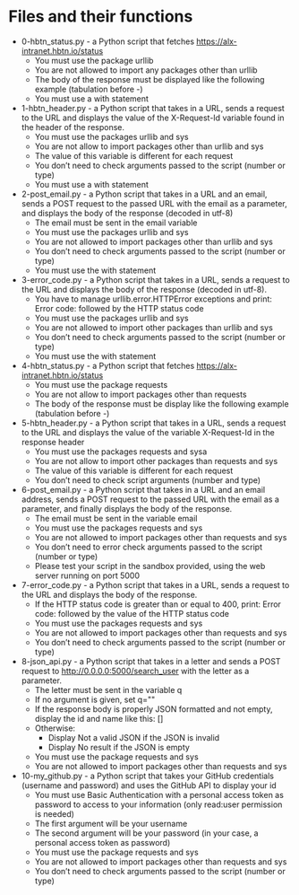 # Files and their functions
- 0-hbtn_status.py -  a Python script that fetches https://alx-intranet.hbtn.io/status
  - You must use the package urllib
  - You are not allowed to import any packages other than urllib
  - The body of the response must be displayed like the following example (tabulation before -)
  - You must use a with statement
- 1-hbtn_header.py - a Python script that takes in a URL, sends a request to the URL and displays the value of the X-Request-Id variable found in the header of the response.
  - You must use the packages urllib and sys
  - You are not allow to import packages other than urllib and sys
  - The value of this variable is different for each request
  - You don’t need to check arguments passed to the script (number or type)
  - You must use a with statement
- 2-post_email.py - a Python script that takes in a URL and an email, sends a POST request to the passed URL with the email as a parameter, and displays the body of the response (decoded in utf-8)
  - The email must be sent in the email variable
  - You must use the packages urllib and sys
  - You are not allowed to import packages other than urllib and sys
  - You don’t need to check arguments passed to the script (number or type)
  - You must use the with statement
- 3-error_code.py - a Python script that takes in a URL, sends a request to the URL and displays the body of the response (decoded in utf-8).
  - You have to manage urllib.error.HTTPError exceptions and print: Error code: followed by the HTTP status code
  - You must use the packages urllib and sys
  - You are not allowed to import other packages than urllib and sys
  - You don’t need to check arguments passed to the script (number or type)
  - You must use the with statement
- 4-hbtn_status.py - a Python script that fetches https://alx-intranet.hbtn.io/status
  - You must use the package requests
  - You are not allow to import packages other than requests
  - The body of the response must be display like the following example (tabulation before -)
- 5-hbtn_header.py - a Python script that takes in a URL, sends a request to the URL and displays the value of the variable X-Request-Id in the response header
  - You must use the packages requests and sysa
  - You are not allow to import other packages than requests and sys
  - The value of this variable is different for each request
  - You don’t need to check script arguments (number and type)
- 6-post_email.py - a Python script that takes in a URL and an email address, sends a POST request to the passed URL with the email as a parameter, and finally displays the body of the response.
  - The email must be sent in the variable email
  - You must use the packages requests and sys
  - You are not allowed to import packages other than requests and sys
  - You don’t need to error check arguments passed to the script (number or type)
  - Please test your script in the sandbox provided, using the web server running on port 5000
- 7-error_code.py - a Python script that takes in a URL, sends a request to the URL and displays the body of the response.
  - If the HTTP status code is greater than or equal to 400, print: Error code: followed by the value of the HTTP status code
  - You must use the packages requests and sys
  - You are not allowed to import packages other than requests and sys
  - You don’t need to check arguments passed to the script (number or type)
- 8-json_api.py - a Python script that takes in a letter and sends a POST request to http://0.0.0.0:5000/search_user with the letter as a parameter.
  - The letter must be sent in the variable q
  - If no argument is given, set q=""
  - If the response body is properly JSON formatted and not empty, display the id and name like this: [<id>] <name>
  - Otherwise:
    - Display Not a valid JSON if the JSON is invalid
    - Display No result if the JSON is empty
  - You must use the package requests and sys
  - You are not allowed to import packages other than requests and sys
- 10-my_github.py - a Python script that takes your GitHub credentials (username and password) and uses the GitHub API to display your id
  - You must use Basic Authentication with a personal access token as password to access to your information (only read:user permission is needed)
  - The first argument will be your username
  - The second argument will be your password (in your case, a personal access token as password)
  - You must use the package requests and sys
  - You are not allowed to import packages other than requests and sys
  - You don’t need to check arguments passed to the script (number or type)